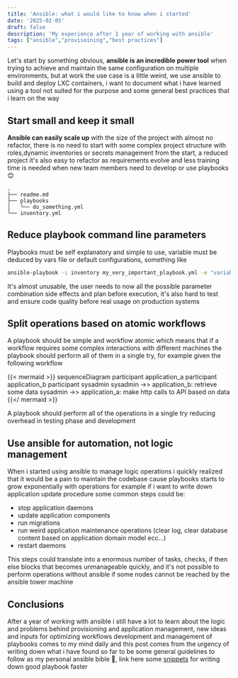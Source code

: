 ```yaml
---
title: 'Ansible: what i would like to know when i started'
date: '2025-02-05'
draft: false
description: 'My experience after 1 year of working with ansible'
tags: ["ansible","provisoining","best practices"]
---
```


Let's start by something obvious, **ansible is an incredible power tool** when trying to achieve and maintain the same configuration on multiple environments, but at work the use case is a little weird, we use ansible to build and deploy LXC containers, i want to document what i have learned using a tool not suited for the purpose and some general best practices that i learn on the way

## Start small and keep it small

**Ansible can easily scale up** with the size of the project with almost no refactor, there is no need to start with some complex project structure with roles,dynamic inventories or secrets management from the start, a reduced project it's also easy to refactor as requirements evolve and less training time is needed when new team members need to develop or use playbooks 😊

```
.
├── readme.md
├── playbooks
│   └── do_something.yml
└── inventory.yml
```

## Reduce playbook command line parameters

Playbooks must be self explanatory and simple to use, variable must be deduced by vars file or default configurations, something like

```bash
ansible-playbook -i inventory my_very_important_playbook.yml -e "variable1=foo" -e "variable2=foo" -e "variable3=foo" ...
```

It's almost unusable, the user needs to now all the possible parameter combination side effects and plan before execution, it's also hard to test and ensure code quality before real usage on production systems

## Split operations based on atomic workflows

A playbook should be simple and workflow atomic which means that if a workflow requires some complex interactions with different machines the playbook should perform all of them in a single try, for example given the following workflow

{{< mermaid >}}
sequenceDiagram
participant application_a
participant application_b
participant sysadmin
sysadmin ->> application_b: retrieve some data
sysadmin ->> application_a: make http calls to API based on data
{{</ mermaid >}}

A playbook should perform all of the operations in a single try reducing overhead in testing phase and development

## Use ansible for automation, not logic management

When i started using ansible to manage logic operations i quickly realized that it would be a pain to maintain the codebase cause playbooks starts to grow exponentially with operations for example if i want to write down application update procedure some common steps could be:

- stop application daemons
- update application components
- run migrations
- run weird application maintenance operations (clear log, clear database content based on application domain model ecc...)
- restart daemons

This steps could translate into a enormous number of tasks, checks, if then else blocks that becomes unmanageable quickly, and it's not possible to perform operations without ansible if some nodes cannot be reached by the ansible tower machine

## Conclusions

After a year of working with ansible i still have a lot to learn about the logic and problems behind provisioning and application management, new ideas and inputs for optimizing workflows development and management of playbooks comes to my mind daily and this post comes from the urgency of writing down what i have found so far to be some general guidelines to follow as my personal ansible bible 📖, link here some [snippets](guide/ansible.md) for writing down good playbook faster
